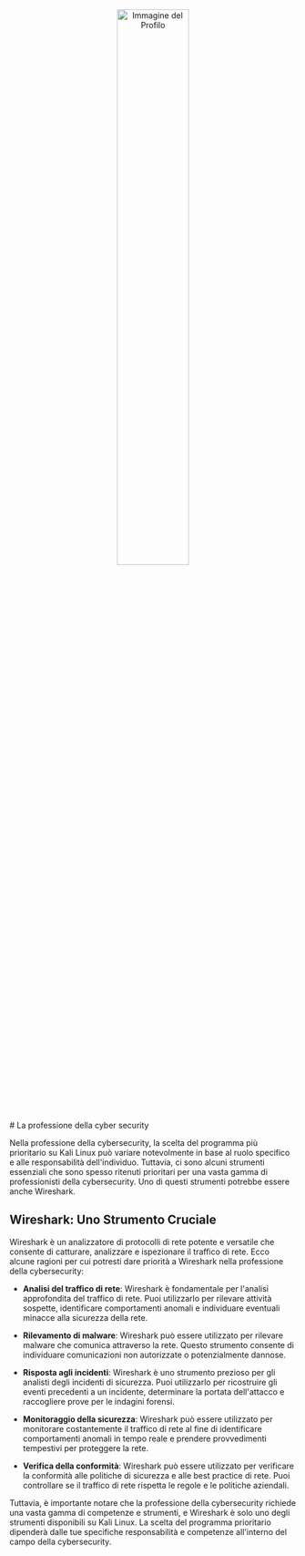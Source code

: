 <div style="text-align:center;">
  <img src="https://avatars.githubusercontent.com/u/145541494?v=4" alt="Immagine del Profilo" width="50%">
</div>
# La professione della cyber security

Nella professione della cybersecurity, la scelta del programma più prioritario su Kali Linux può variare notevolmente in base al ruolo specifico e alle responsabilità dell'individuo. Tuttavia, ci sono alcuni strumenti essenziali che sono spesso ritenuti prioritari per una vasta gamma di professionisti della cybersecurity. Uno di questi strumenti potrebbe essere anche Wireshark.



## Wireshark: Uno Strumento Cruciale

Wireshark è un analizzatore di protocolli di rete potente e versatile che consente di catturare, analizzare e ispezionare il traffico di rete. Ecco alcune ragioni per cui potresti dare priorità a Wireshark nella professione della cybersecurity:

- **Analisi del traffico di rete**: Wireshark è fondamentale per l'analisi approfondita del traffico di rete. Puoi utilizzarlo per rilevare attività sospette, identificare comportamenti anomali e individuare eventuali minacce alla sicurezza della rete.

- **Rilevamento di malware**: Wireshark può essere utilizzato per rilevare malware che comunica attraverso la rete. Questo strumento consente di individuare comunicazioni non autorizzate o potenzialmente dannose.

- **Risposta agli incidenti**: Wireshark è uno strumento prezioso per gli analisti degli incidenti di sicurezza. Puoi utilizzarlo per ricostruire gli eventi precedenti a un incidente, determinare la portata dell'attacco e raccogliere prove per le indagini forensi.

- **Monitoraggio della sicurezza**: Wireshark può essere utilizzato per monitorare costantemente il traffico di rete al fine di identificare comportamenti anomali in tempo reale e prendere provvedimenti tempestivi per proteggere la rete.

- **Verifica della conformità**: Wireshark può essere utilizzato per verificare la conformità alle politiche di sicurezza e alle best practice di rete. Puoi controllare se il traffico di rete rispetta le regole e le politiche aziendali.

Tuttavia, è importante notare che la professione della cybersecurity richiede una vasta gamma di competenze e strumenti, e Wireshark è solo uno degli strumenti disponibili su Kali Linux. La scelta del programma prioritario dipenderà dalle tue specifiche responsabilità e competenze all'interno del campo della cybersecurity.
